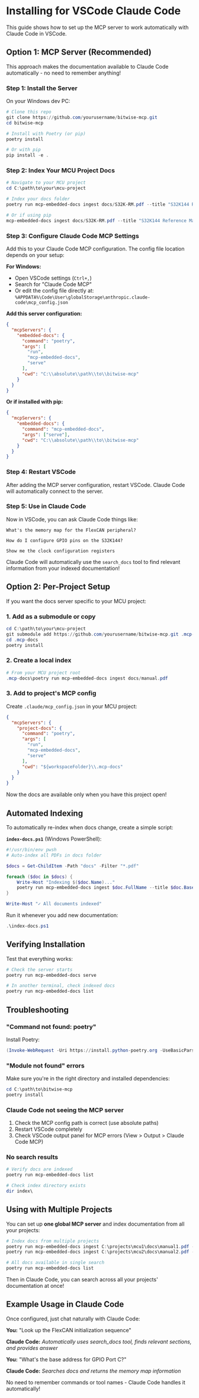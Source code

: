 # Installing for VSCode Claude Code

This guide shows how to set up the MCP server to work automatically with Claude Code in VSCode.

## Option 1: MCP Server (Recommended)

This approach makes the documentation available to Claude Code automatically - no need to remember anything!

### Step 1: Install the Server

On your Windows dev PC:

```powershell
# Clone this repo
git clone https://github.com/yourusername/bitwise-mcp.git
cd bitwise-mcp

# Install with Poetry (or pip)
poetry install

# Or with pip
pip install -e .
```

### Step 2: Index Your MCU Project Docs

```powershell
# Navigate to your MCU project
cd C:\path\to\your\mcu-project

# Index your docs folder
poetry run mcp-embedded-docs ingest docs/S32K-RM.pdf --title "S32K144 Reference Manual"

# Or if using pip
mcp-embedded-docs ingest docs/S32K-RM.pdf --title "S32K144 Reference Manual"
```

### Step 3: Configure Claude Code MCP Settings

Add this to your Claude Code MCP configuration. The config file location depends on your setup:

**For Windows:**
- Open VSCode settings (`Ctrl+,`)
- Search for "Claude Code MCP"
- Or edit the config file directly at: `%APPDATA%\Code\User\globalStorage\anthropic.claude-code\mcp_config.json`

**Add this server configuration:**

```json
{
  "mcpServers": {
    "embedded-docs": {
      "command": "poetry",
      "args": [
        "run",
        "mcp-embedded-docs",
        "serve"
      ],
      "cwd": "C:\\absolute\\path\\to\\bitwise-mcp"
    }
  }
}
```

**Or if installed with pip:**

```json
{
  "mcpServers": {
    "embedded-docs": {
      "command": "mcp-embedded-docs",
      "args": ["serve"],
      "cwd": "C:\\absolute\\path\\to\\bitwise-mcp"
    }
  }
}
```

### Step 4: Restart VSCode

After adding the MCP server configuration, restart VSCode. Claude Code will automatically connect to the server.

### Step 5: Use in Claude Code

Now in VSCode, you can ask Claude Code things like:

```
What's the memory map for the FlexCAN peripheral?
```

```
How do I configure GPIO pins on the S32K144?
```

```
Show me the clock configuration registers
```

Claude Code will automatically use the `search_docs` tool to find relevant information from your indexed documentation!

## Option 2: Per-Project Setup

If you want the docs server specific to your MCU project:

### 1. Add as a submodule or copy

```powershell
cd C:\path\to\your\mcu-project
git submodule add https://github.com/yourusername/bitwise-mcp.git .mcp-docs
cd .mcp-docs
poetry install
```

### 2. Create a local index

```powershell
# From your MCU project root
.mcp-docs\poetry run mcp-embedded-docs ingest docs/manual.pdf
```

### 3. Add to project's MCP config

Create `.claude/mcp_config.json` in your MCU project:

```json
{
  "mcpServers": {
    "project-docs": {
      "command": "poetry",
      "args": [
        "run",
        "mcp-embedded-docs",
        "serve"
      ],
      "cwd": "${workspaceFolder}\\.mcp-docs"
    }
  }
}
```

Now the docs are available only when you have this project open!

## Automated Indexing

To automatically re-index when docs change, create a simple script:

**`index-docs.ps1`** (Windows PowerShell):

```powershell
#!/usr/bin/env pwsh
# Auto-index all PDFs in docs folder

$docs = Get-ChildItem -Path "docs" -Filter "*.pdf"

foreach ($doc in $docs) {
    Write-Host "Indexing $($doc.Name)..."
    poetry run mcp-embedded-docs ingest $doc.FullName --title $doc.BaseName
}

Write-Host "✓ All documents indexed"
```

Run it whenever you add new documentation:

```powershell
.\index-docs.ps1
```

## Verifying Installation

Test that everything works:

```powershell
# Check the server starts
poetry run mcp-embedded-docs serve

# In another terminal, check indexed docs
poetry run mcp-embedded-docs list
```

## Troubleshooting

### "Command not found: poetry"

Install Poetry:

```powershell
(Invoke-WebRequest -Uri https://install.python-poetry.org -UseBasicParsing).Content | python -
```

### "Module not found" errors

Make sure you're in the right directory and installed dependencies:

```powershell
cd C:\path\to\bitwise-mcp
poetry install
```

### Claude Code not seeing the MCP server

1. Check the MCP config path is correct (use absolute paths)
2. Restart VSCode completely
3. Check VSCode output panel for MCP errors (View > Output > Claude Code MCP)

### No search results

```powershell
# Verify docs are indexed
poetry run mcp-embedded-docs list

# Check index directory exists
dir index\
```

## Using with Multiple Projects

You can set up **one global MCP server** and index documentation from all your projects:

```powershell
# Index docs from multiple projects
poetry run mcp-embedded-docs ingest C:\projects\mcu1\docs\manual1.pdf --title "MCU1 Manual"
poetry run mcp-embedded-docs ingest C:\projects\mcu2\docs\manual2.pdf --title "MCU2 Manual"

# All docs available in single search
poetry run mcp-embedded-docs list
```

Then in Claude Code, you can search across all your projects' documentation at once!

## Example Usage in Claude Code

Once configured, just chat naturally with Claude Code:

**You:** "Look up the FlexCAN initialization sequence"

**Claude Code:** *Automatically uses search_docs tool, finds relevant sections, and provides answer*

**You:** "What's the base address for GPIO Port C?"

**Claude Code:** *Searches docs and returns the memory map information*

No need to remember commands or tool names - Claude Code handles it automatically!
